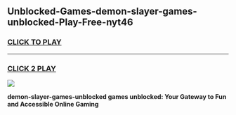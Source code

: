 
## Unblocked-Games-demon-slayer-games-unblocked-Play-Free-nyt46
<h3>
<a href="https://premium76.site?title=demon-slayer-games-unblocked&ref=19M">CLICK TO PLAY</a></h3>
<hr>

<h3>
<a href="https://premium76.site?title=demon-slayer-games-unblocked&ref=19M">CLICK 2 PLAY</a>
  
</h3>

<a href="https://premium76.site?title=demon-slayer-games-unblocked&ref=19M"><img src="https://clearcache.store/games.png"></a>


**demon-slayer-games-unblocked games unblocked: Your Gateway to Fun and Accessible Online Gaming**
